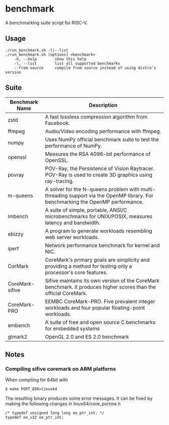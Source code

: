 # benchmark

A benchmarking suite script for RISC-V.

## Usage

    ./run_benchmark.sh -l|--list
    ./run_benchmark.sh [options] <benchmark>
        -h, --help        show this help
        -l, --list        list all supported benchmarks
        --from-source     compile from source instead of using distro's version

## Suite

|Benchmark Name|Description|
|---|---|
|zstd| A fast lossless compression algorithm from Facebook.|
|ffmpeg| Audio/Video encoding performance with ffmpeg.|
|numpy| Uses NumPy official benchmark suite to test the performance of NumPy.|
|openssl| Measures the RSA 4096-bit performance of OpenSSL.|
|povray| POV-Ray, the Persistence of Vision Raytracer. POV-Ray is used to create 3D graphics using ray-tracing.|
|m-queens| A solver for the N-queens problem with multi-threading support via the OpenMP library. For benchmarking the OpenMP performance.|
|lmbench|A suite of simple, portable, ANSI/C microbenchmarks for UNIX/POSIX, measures latency and bandwidth.|
|ebizzy|A program to generate workloads resembling web server workloads.|
|iperf| Network performance benchmark for kernel and NIC.|
|CorMark|CoreMark's primary goals are simplicity and providing a method for testing only a processor's core features.|
|CoreMark-sifive|Sifive maintains its own version of the CoreMark benchmark. It produces higher scores than the official CoreMark.|
|CoreMark-PRO|EEMBC CoreMark-PRO. Five prevalent integer workloads and four popular floating-point workloads.|
|embench|A suite of free and open source C benchmarks for embedded systems|
|glmark2|OpenGL 2.0 and ES 2.0 benchmark|


## Notes

### Compiling sifive coremark on ARM platforns
When compliing for 64bit with

```
$ make PORT_DIR=linux64
```

The resulting binary produces some error messages. It can be fixed by making the following changes in linux64/core_portme.h

```
/* typedef unsigned long long ee_ptr_int; */
typedef ee_u32 ee_ptr_int;
```
